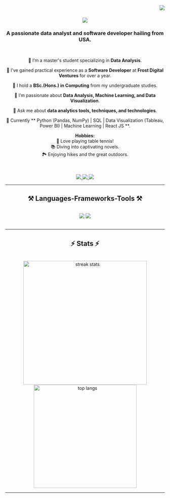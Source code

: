 <img align="right" src="https://visitor-badge.laobi.icu/badge?page_id=rupa-08.rupa-08" />

<h1 align="center">
    <img src="https://readme-typing-svg.herokuapp.com/?font=Righteous&size=35&center=true&vCenter=true&width=500&height=70&duration=4000&lines=Hi+there!+👋;+I'm+Rupa+Shrestha!;&color=6495ED"" />
</h1>

<h3 align="center">A passionate data analyst and software developer hailing from USA.</h3>

<br/>

<div align="center"> 

🚀 I’m a master's student specializing in **Data Analysis**.
 
 🚀 I’ve gained practical experience as a **Software Developer** at **Frost Digital Ventures** for over a year.

 🔭 I hold a **BSc.(Hons.) in Computing** from my undergraduate studies.

 🌟 I’m passionate about **Data Analysis, Machine Learning, and Data Visualization**.

 💬 Ask me about **data analytics tools, techniques, and technologies**.
 
 🌱 Currently ** Python (Pandas, NumPy) | SQL | Data Visualization (Tableau, Power BI) | Machine Learning | React JS **.

 **Hobbies:** <br/>
        🏓 Love playing table tennis! <br/>
        📚 Diving into captivating novels. <br/>
        🏞️ Enjoying hikes and the great outdoors. 
 </div>

 <br />
 <br />
<div align="center"> 
  <a href="mailto:rupashrestha597@gmail.com">
    <img src="https://img.shields.io/badge/Gmail-333333?style=for-the-badge&logo=gmail&logoColor=red" />
  </a>
  <a href="https://np.linkedin.com/in/rupa-shrestha" target="_blank">
    <img src="https://img.shields.io/badge/LinkedIn-0077B5?style=for-the-badge&logo=linkedin&logoColor=white" target="_blank" />
  </a>
  <a href="https://shrestha-rupa.web.app/" target="_blank">
     <img src="https://img.shields.io/badge/Portfolio-FF5722?style=for-the-badge&logo=todoist&logoColor=white" target="_blank" /> <!-- sqlite, safari, google-chrome are other good icon options -->
  </a>
</div>

 <hr/>
 
<h2 align="center">⚒️ Languages-Frameworks-Tools ⚒️</h2>
<br/>
<div align="center">
<!--     <img src="https://skillicons.dev/icons?i=react,html,css,vscode,github,tailwind,git" /> -->
<!--     <img src="https://skillicons.dev/icons?i=nodejs,javascript,typescript,express,firebase,mongodb" /><br> -->
    <img src="https://skillicons.dev/icons?i=anaconda,r,python,pytorch,sqlite,react,html,css,vscode,github,tailwind" />
    <img src="https://skillicons.dev/icons?i=javascript,typescript,express,firebase,mongodb,git,github" /><br>
</div>

</div>

<br/>
<hr/>

<h2 align="center">⚡ Stats ⚡</h2>
<br>
<div align="center">
<!--   <img width="390" align="center" src="https://streak-stats.demolab.com?user=rupa-08&theme=dark&border_radius=10&date_format=M%20j%5B%2C%20Y%5D" alt="streak stats"/> -->
    <img width="390" align="center" src="https://github-readme-stats.vercel.app/api?username=rupa-08&count_private=true&show_icons=true&theme=radical" alt="streak stats" />
  <img width="325" align="center" src="https://github-readme-stats.vercel.app/api/top-langs/?username=rupa-08&layout=compact&theme=react&border_radius=10" alt="top langs" />
</div>


<hr/>

<!--
